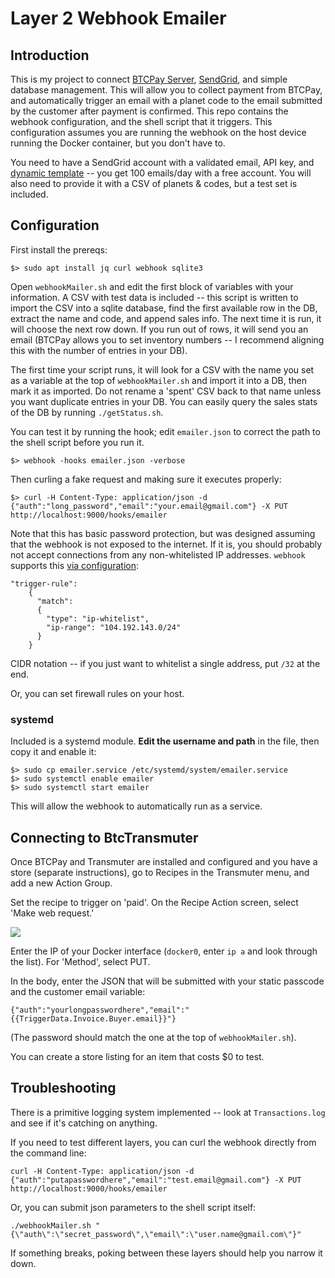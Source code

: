 # Layer 2 Webhook Emailer

## Introduction

This is my project to connect [BTCPay Server](https://github.com/btcpayserver/btcpayserver), [SendGrid](https://sendgrid.com/), and simple database management. This will allow you to collect payment from BTCPay, and automatically trigger an email with a planet code to the email submitted by the customer after payment is confirmed. This repo contains the webhook configuration, and the shell script that it triggers. This configuration assumes you are running the webhook on the host device running the Docker container, but you don't have to.

You need to have a SendGrid account with a validated email, API key, and [dynamic template](https://mc.sendgrid.com/dynamic-templates) -- you get 100 emails/day with a free account. You will also need to provide it with a CSV of planets & codes, but a test set is included.

## Configuration

First install the prereqs:

```
$> sudo apt install jq curl webhook sqlite3
```

Open `webhookMailer.sh` and edit the first block of variables with your information. A CSV with test data is included -- this script is written to import the CSV into a sqlite database, find the first available row in the DB, extract the name and code, and append sales info. The next time it is run, it will choose the next row down. If you run out of rows, it will send you an email (BTCPay allows you to set inventory numbers -- I recommend aligning this with the number of entries in your DB).

The first time your script runs, it will look for a CSV with the name you set as a variable at the top of `webhookMailer.sh` and import it into a DB, then mark it as imported. Do not rename a 'spent' CSV back to that name unless you want duplicate entries in your DB. You can easily query the sales stats of the DB by running `./getStatus.sh`. 

You can test it by running the hook; edit `emailer.json` to correct the path to the shell script before you run it.

```
$> webhook -hooks emailer.json -verbose
```

Then curling a fake request and making sure it executes properly:

```
$> curl -H Content-Type: application/json -d {"auth":"long_password","email":"your.email@gmail.com"} -X PUT http://localhost:9000/hooks/emailer
```

Note that this has basic password protection, but was designed assuming that the webhook is not exposed to the internet. If it is, you should probably not accept connections from any non-whitelisted IP addresses. `webhook` supports this [via configuration](https://github.com/adnanh/webhook/blob/master/docs/Hook-Examples.md#incoming-bitbucket-webhook):

```
"trigger-rule":
    {
      "match":
      {
        "type": "ip-whitelist",
        "ip-range": "104.192.143.0/24"
      }
    }
```

CIDR notation -- if you just want to whitelist a single address, put `/32` at the end. 

Or, you can set firewall rules on your host. 

### systemd

Included is a systemd module. **Edit the username and path** in the file, then copy it and enable it:

```
$> sudo cp emailer.service /etc/systemd/system/emailer.service
$> sudo systemctl enable emailer
$> sudo systemctl start emailer
```

This will allow the webhook to automatically run as a service.

## Connecting to BtcTransmuter

Once BTCPay and Transmuter are installed and configured and you have a store (separate instructions), go to Recipes in the Transmuter menu, and add a new Action Group. 

Set the recipe to trigger on 'paid'. On the Recipe Action screen, select 'Make web request.'

![](https://i.imgur.com/l74mWwX.png)

Enter the IP of your Docker interface (`docker0`, enter `ip a` and look through the list). For 'Method', select PUT. 

In the body, enter the JSON that will be submitted with your static passcode and the customer email variable:

```
{"auth":"yourlongpasswordhere","email":"{{TriggerData.Invoice.Buyer.email}}"}
```

(The password should match the one at the top of `webhookMailer.sh`).

You can create a store listing for an item that costs $0 to test.


## Troubleshooting

There is a primitive logging system implemented -- look at `Transactions.log` and see if it's catching on anything. 

If you need to test different layers, you can curl the webhook directly from the command line:

```
curl -H Content-Type: application/json -d {"auth":"putapasswordhere","email":"test.email@gmail.com"} -X PUT http://localhost:9000/hooks/emailer
```

Or, you can submit json parameters to the shell script itself:

```
./webhookMailer.sh "{\"auth\":\"secret_password\",\"email\":\"user.name@gmail.com\"}"
```

If something breaks, poking between these layers should help you narrow it down.
